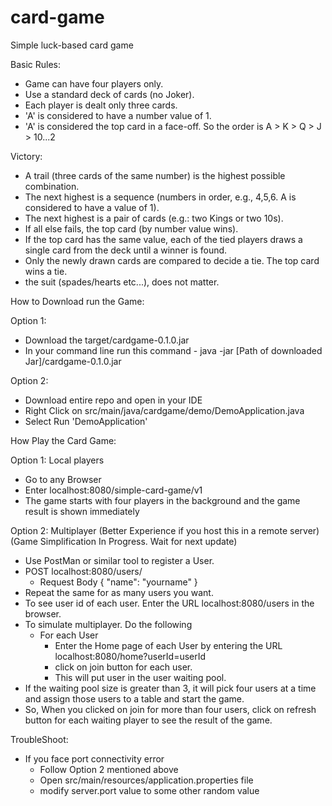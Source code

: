 # card-game

Simple luck-based card game

Basic Rules:
- Game can have four players only.
- Use a standard deck of cards (no Joker).
- Each player is dealt only three cards.
- 'A' is considered to have a number value of 1.
- 'A' is considered the top card in a face-off. So the order is A > K > Q > J > 10...2

Victory:
- A trail (three cards of the same number) is the highest possible combination.
- The next highest is a sequence (numbers in order, e.g., 4,5,6. A is considered to have a
value of 1).
- The next highest is a pair of cards (e.g.: two Kings or two 10s).
- If all else fails, the top card (by number value wins).
- If the top card has the same value, each of the tied players draws a single card from the
deck until a winner is found.
- Only the newly drawn cards are compared to decide a tie. The top card wins a tie.
- the suit (spades/hearts etc...), does not matter.


How to Download run the Game:

Option 1:
-  Download the target/cardgame-0.1.0.jar
-  In your command line run this command - java -jar [Path of downloaded Jar]/cardgame-0.1.0.jar

Option 2:
- Download entire repo and open in your IDE
- Right Click on src/main/java/cardgame/demo/DemoApplication.java
- Select Run 'DemoApplication'

How Play the Card Game:

Option 1: Local players
- Go to any Browser
- Enter localhost:8080/simple-card-game/v1
- The game starts with four players in the background and the game result is shown immediately

Option 2: Multiplayer (Better Experience if you host this in a remote server)
(Game Simplification In Progress. Wait for next update)
- Use PostMan or similar tool to register a User.
- POST localhost:8080/users/ 
  - Request Body { "name": "yourname" } 
- Repeat the same for as many users you want.
- To see user id of each user. Enter the URL localhost:8080/users in the browser.
- To simulate multiplayer. Do the following
  - For each User
    - Enter the Home page of each User by entering the URL localhost:8080/home?userId=userId
    - click on join button for each user. 
    - This will put user in the user waiting pool.
- If the waiting pool size is greater than 3, it will pick four users at a time and assign those users to a table and start the game.
- So, When you clicked on join for more than four users, click on refresh button for each waiting player to see the result of the game.

TroubleShoot:
- If you face port connectivity error
  - Follow Option 2 mentioned above
  - Open src/main/resources/application.properties file
  - modify server.port value to some other random value





